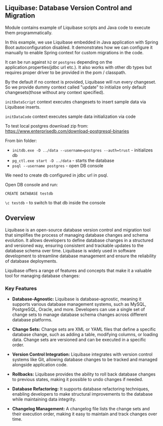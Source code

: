 ## Liquibase: Database Version Control and Migration

Module contains example of Liquibase scripts and Java code to execute them programmatically.

In this example, we use Liquibase embedded in Java application with Spring Boot autoconfiguration disabled. It
demonstrates how we can configure
it manually to enable Spring context for custom migrations in the code.

It can be run against `h2` or `postgres` depending on the application.properties(jdbc url etc.).
It also works with other db types but requires proper driver to be provided in the pom / classpath.

By the default if no context is provided, Liquibase will run every changeset.
So we provide dummy context called "update" to initialize only default changesets(those without any context specified).

`initDataScript` context executes changesets to insert sample data via Liquibase inserts.

`initDataCode` context executes sample data initialization via code

To test local postgres download zip from:
https://www.enterprisedb.com/download-postgresql-binaries

From bin folder:

- `initdb.exe -D ../data --username=postgres --auth=trust` - initializes db
- `pg_ctl.exe start -D ../data` - starts the database
- `psql --username postgres` - open DB console

We need to create db configured in jdbc url in psql.

Open DB console and run:

`CREATE DATABASE testdb`

`\c testdb` - to switch to that db inside the console

## Overview

Liquibase is an open-source database version control and migration tool that simplifies the process of managing database
changes and schema evolution. It allows developers to define database changes in a structured and versioned way,
ensuring consistent and trackable updates to the database schema over time. Liquibase is widely used in software
development to streamline database management and ensure the reliability of database deployments.

Liquibase offers a range of features and concepts that make it a valuable tool for managing database changes:

### Key Features

- **Database-Agnostic:** Liquibase is database-agnostic, meaning it supports various database management systems, such
  as MySQL, PostgreSQL, Oracle, and more. Developers can use a single set of change sets to manage database schema
  changes across different database platforms.

- **Change Sets:** Change sets are XML or YAML files that define a specific database change, such as adding a table,
  modifying columns, or loading data. Change sets are versioned and can be executed in a specific order.

- **Version Control Integration:** Liquibase integrates with version control systems like Git, allowing database changes
  to be tracked and managed alongside application code.

- **Rollbacks:** Liquibase provides the ability to roll back database changes to previous states, making it possible to
  undo changes if needed.

- **Database Refactoring:** It supports database refactoring techniques, enabling developers to make structural
  improvements to the database while maintaining data integrity.

- **Changelog Management:** A changelog file lists the change sets and their execution order, making it easy to maintain
  and track changes over time.
